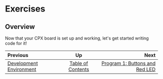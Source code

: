 <!-- begin auto-generated title section -->
# Exercises
<!-- end auto-generated section -->


## Overview

Now that your CPX board is set up and working, let's get started writing code for it!


<!-- begin auto-generated nav-links section -->
| Previous | Up | Next |
|:---------|:---:|-----:|
| [Development Environment](./setup_environment.md) | [Table of Contents](./README.md) | [Program 1: Buttons and Red LED](./exercise_buttons_and_leds.md) |
<!-- end auto-generated section -->
